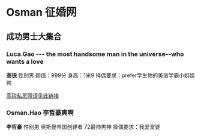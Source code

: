 # Osman 征婚网

## 成功男士大集合

### Luca.Gao --- the most handsome man in the universe--who wants a love

**高锐**
性别男
颜值：999分
身高：1米9
择偶要求：prefer学生物的美丽学霸小姐姐鸭

[高锐私房照请见此链接](www.baidu.com)

### Osman.Hao 李哲豪爽啊

**李哲豪**
性别男
奥斯曼帝国创建者
72最帅男神
择偶要求：我爱富婆

